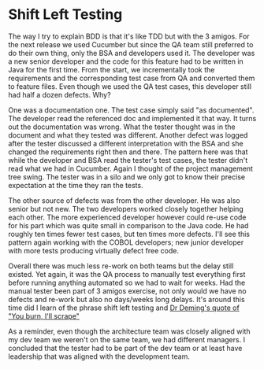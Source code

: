 # Shift Left Testing

The way I try to explain BDD is that it's like TDD but with the 3 amigos. 
For the next release we used Cucumber but since the QA team still preferred to do their own thing, only the BSA and developers used it. 
The developer was a new senior developer and the code for this feature had to be written in Java for the first time. 
From the start, we incrementally took the requirements and the corresponding test case from QA and converted them to feature files. 
Even though we used the QA test cases, this developer still had half a dozen defects. Why? 

One was a documentation one. The test case simply said "as documented". The developer read the referenced doc and implemented it that way. 
It turns out the documentation was wrong. What the tester thought was in the document and what they tested was different. 
Another defect was logged after the tester discussed a different interpretation with the BSA and she changed the requirements right then and there. 
The pattern here was that while the developer and BSA read the tester's test cases, the tester didn't read what we had in Cucumber. 
Again I thought of the project management tree swing. The tester was in a silo and we only got to know their precise expectation at the time they ran the tests.

The other source of defects was from the other developer. He was also senior but not new. The two developers worked closely together helping each other. 
The more experienced developer however could re-use code for his part which was quite small in comparison to the Java code. 
He had roughly ten times fewer test cases, but ten times more defects. 
I'll see this pattern again working with the COBOL developers; new junior developer with more tests producing virtually defect free code.

Overall there was much less re-work on both teams but the delay still existed. 
Yet again, it was the QA process to manually test everything first before running anything automated so we had to wait for weeks. 
Had the manual tester been part of 3 amigos exercise, not only would we have no defects and re-work but also no days/weeks long delays. 
It's around this time did I learn of the phrase shift left testing and [Dr Deming's quote of "You burn, I'll scrape"](https://deming.org/you-burn-ill-scrape/)

As a reminder, even though the architecture team was closely aligned with my dev team we weren't on the same team, we had different managers.
I concluded that the tester had to be part of the dev team or at least have leadership that was aligned with the development team. 
